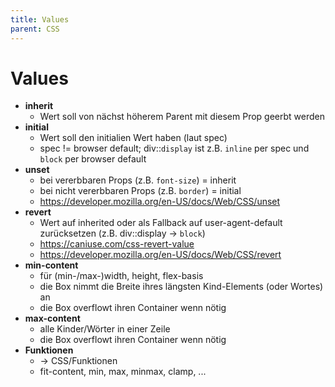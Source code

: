 ```yaml
---
title: Values
parent: CSS
---
```


# Values
- **inherit**
  - Wert soll von nächst höherem Parent mit diesem Prop geerbt werden
- **initial**
  - Wert soll den initialien Wert haben (laut spec)
  - spec != browser default; div::`display` ist z.B. `inline` per spec und `block` per browser default
- **unset**
  - bei vererbbaren Props (z.B. `font-size`) = inherit
  - bei nicht vererbbaren Props (z.B. `border`) = initial
  - <https://developer.mozilla.org/en-US/docs/Web/CSS/unset>
- **revert**
  - Wert auf inherited oder als Fallback auf user-agent-default zurücksetzen (z.B. div::display -> `block`)
  - <https://caniuse.com/css-revert-value>
  - <https://developer.mozilla.org/en-US/docs/Web/CSS/revert>
- **min-content**
  - für (min-/max-)width, height, flex-basis
  - die Box nimmt die Breite ihres längsten Kind-Elements (oder Wortes) an
  - die Box overflowt ihren Container wenn nötig
- **max-content**
  - alle Kinder/Wörter in einer Zeile
  - die Box overflowt ihren Container wenn nötig
- **Funktionen**
  - -> CSS/Funktionen
  - fit-content, min, max, minmax, clamp, ...
